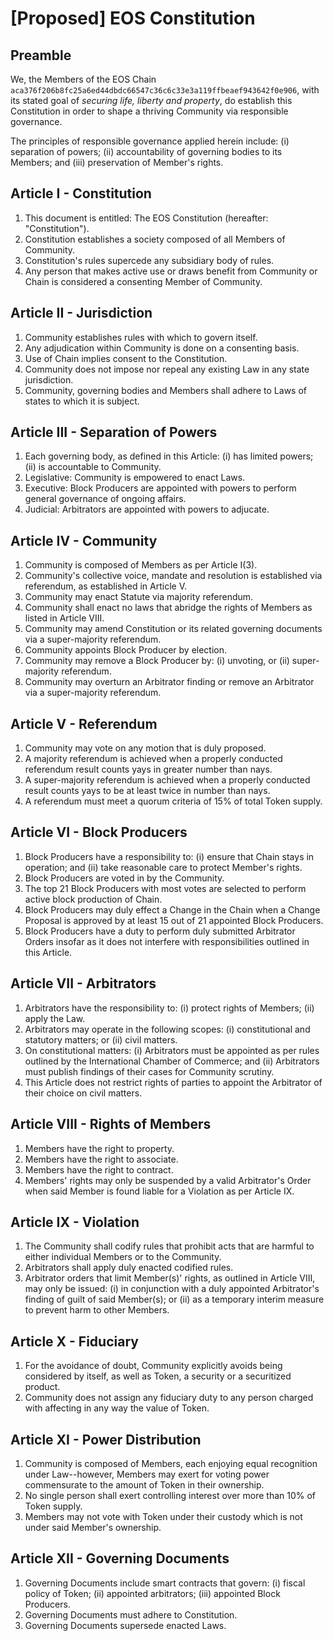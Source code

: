 # [Proposed] EOS Constitution

## Preamble

We, the Members of the EOS Chain `aca376f206b8fc25a6ed44dbdc66547c36c6c33e3a119ffbeaef943642f0e906`, with its stated goal of *securing life, liberty and property*, do establish this Constitution in order to shape a thriving Community via responsible governance.

The principles of responsible governance applied herein include: (i) separation of powers; (ii) accountability of governing bodies to its Members; and (iii) preservation of Member's rights.

## Article I - Constitution

1. This document is entitled: The EOS Constitution (hereafter: "Constitution").
1. Constitution establishes a society composed of all Members of Community.
1. Constitution's rules supercede any subsidiary body of rules.
1. Any person that makes active use or draws benefit from Community or Chain is considered a consenting Member of Community.

## Article II - Jurisdiction

1. Community establishes rules with which to govern itself.
1. Any adjudication within Community is done on a consenting basis.
1. Use of Chain implies consent to the Constitution.
1. Community does not impose nor repeal any existing Law in any state jurisdiction.
1. Community, governing bodies and Members shall adhere to Laws of states to which it is subject.

## Article III - Separation of Powers

1. Each governing body, as defined in this Article: (i) has limited powers; (ii) is accountable to Community.
1. Legislative: Community is empowered to enact Laws.
1. Executive: Block Producers are appointed with powers to perform general governance of ongoing affairs.
1. Judicial: Arbitrators are appointed with powers to adjucate.

## Article IV - Community

1. Community is composed of Members as per Article I(3).
1. Community's collective voice, mandate and resolution is established via referendum, as established in Article V.
1. Community may enact Statute via majority referendum.
1. Community shall enact no laws that abridge the rights of Members as listed in Article VIII.
1. Community may amend Constitution or its related governing documents via a super-majority referendum.
1. Community appoints Block Producer by election.
1. Community may remove a Block Producer by: (i) unvoting, or (ii) super-majority referendum.
1. Community may overturn an Arbitrator finding or remove an Arbitrator via a super-majority referendum.

## Article V - Referendum

 1. Community may vote on any motion that is duly proposed.
 1. A majority referendum is achieved when a properly conducted referendum result counts yays in greater number than nays.
 1. A super-majority referendum is achieved when a properly conducted result counts yays to be at least twice in number than nays.
 1. A referendum must meet a quorum criteria of 15% of total Token supply.

## Article VI - Block Producers

1. Block Producers have a responsibility to: (i) ensure that Chain stays in operation; and (ii) take reasonable care to protect Member's rights.
1. Block Producers are voted in by the Community.
1. The top 21 Block Producers with most votes are selected to perform active block production of Chain.
1. Block Producers may duly effect a Change in the Chain when a Change Proposal is approved by at least 15 out of 21 appointed Block Producers.
1. Block Producers have a duty to perform duly submitted Arbitrator Orders insofar as it does not interfere with responsibilities outlined in this Article.

## Article VII - Arbitrators

1. Arbitrators have the responsibility to: (i) protect rights of Members; (ii) apply the Law.
1. Arbitrators may operate in the following scopes: (i) constitutional and statutory matters; or (ii) civil matters.
1. On constitutional matters: (i) Arbitrators must be appointed as per rules outlined by the International Chamber of Commerce; and (ii) Arbitrators must publish findings of their cases for Community scrutiny.
1. This Article does not restrict rights of parties to appoint the Arbitrator of their choice on civil matters.

## Article VIII - Rights of Members

1. Members have the right to property.
1. Members have the right to associate.
1. Members have the right to contract.
1. Members' rights may only be suspended by a valid Arbitrator's Order when said Member is found liable for a Violation as per Article IX.

## Article IX - Violation

1. The Community shall codify rules that prohibit acts that are harmful to either individual Members or to the Community.
1. Arbitrators shall apply duly enacted codified rules.
1. Arbitrator orders that limit Member(s)' rights, as outlined in Article VIII, may only be issued: (i) in conjunction with a duly appointed Arbitrator's finding of guilt of said Member(s); or (ii) as a temporary interim measure to prevent harm to other Members.

## Article X - Fiduciary

1. For the avoidance of doubt, Community explicitly avoids being considered by itself, as well as Token, a security or a securitized product.
1. Community does not assign any fiduciary duty to any person charged with affecting in any way the value of Token.

## Article XI - Power Distribution

1. Community is composed of Members, each enjoying equal recognition under Law--however, Members may exert for voting power commensurate to the amount of Token in their ownership.
1. No single person shall exert controlling interest over more than 10% of Token supply.
1. Members may not vote with Token under their custody which is not under said Member's ownership.

## Article XII - Governing Documents

1. Governing Documents include smart contracts that govern: (i) fiscal policy of Token; (ii) appointed arbitrators; (iii) appointed Block Producers.
1. Governing Documents must adhere to Constitution.
1. Governing Documents supersede enacted Laws.
